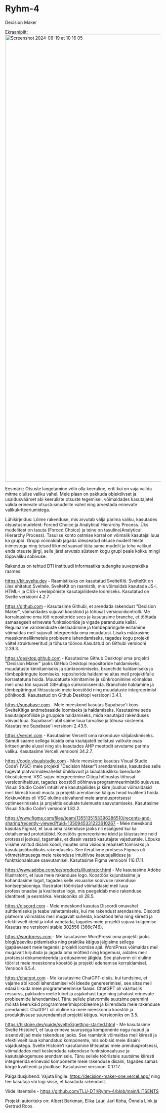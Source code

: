 # Ryhm-4
Decision Maker

Ekraanipilt: <img width="1440" alt="Screenshot 2024-06-19 at 10 16 05" src="https://github.com/TLU-DTI/Ryhm-4/assets/133976166/400fe838-57f8-4e21-bb3f-7f1349a06c41">


Eesmärk: Otsuste langetamine võib olla keeruline, eriti kui on vaja valida mitme olulise valiku vahel. 
Meie plaan on pakkuda objektiivset ja usaldusväärset abi keeruliste otsuste tegemisel, võimaldades kasutajatel valida erinevate otsustusmudelite vahel ning arvestada erinevate valikukriteeriumidega. 

Lühikirjeldus: Lõime rakenduse, mis arvutab välja parima valiku, kasutades otsustusmudeleid: Forced Choice ja Analytical Hierarchy Process. Üks mudelitest on tasuta (Forced Choice) ja teine on tasuline(Analytical Hierarchy Process). 
Tasulise konto ostmise korral on võimalik kasutajal luua ka grupid. Grupp võimaldab jagada ülesseatud otsuse mudelit teiste inimestega ning teised liikmed saavad täita sama mudelit ja teha valikud enda otsuste järgi, selle järel arvutab süsteem kogu grupi peale kokku mingi lõppvaliku sobivuse.

Rakendus on tehtud DTI instituudi informaatika tudengite suvepraktika raames.

https://kit.svelte.dev - Raamistikuks on kasutatud SvelteKiti. SvelteKit on üles ehitatud Sveltele. SvelteKit on raamistik, mis võimaldab kasutada JS-i, HTML-i ja CSS-i veebipõhiste kasutajaliideste loomiseks. Kasutatud on Svelte versiooni 4.2.7.

https://github.com - Kasutasime Githubi, et arendada rakendust "Decision Maker", võimaldades sujuvat koostööd ja tõhusat versioonikontrolli. Me korraldasime oma töö repositoride sees ja kasutasime branche, et töötada samaaegselt erinevate funktsioonide ja vigade paranduste kallal. Regulaarne värskenduste üleslaadimine ja tõmbepäringute esitamine võimaldas meil sujuvalt integreerida oma muudatusi. Lisaks määrasime meeskonnaliikmetele probleeme lahendamiseks, tagades kogu projekti vältel struktureeritud ja tõhusa töövoo.Kasutatud on Githubi versiooni 2.39.3.

https://desktop.github.com - Kasutasime Github Desktopi oma projekti "Decision Maker" jaoks GitHub Desktopi repositoride haldamiseks, muudatuste kinnitamiseks ja sünkroonimiseks, branchide haldamiseks ja tõmbepäringute loomiseks. repositoride haldamine aitas meil projektifaile korrastatuna hoida. Muudatuste kinnitamine ja sünkroonimine võimaldas meil oma töö sujuvalt GitHubiga sünkroniseerida. Branchide haldamine ja tõmbepäringud lihtsustasid meie koostööd ning muudatuste integreerimist põhikoodi. Kasutastud on Github Desktopi versiooni 3.4.1.

https://supabase.com - Meie meeskond kasutas Supabase'i koos SvelteKitiga andmebaaside loomiseks ja haldamiseks. Kasutasime seda kasutajaprofiilide ja gruppide haldamiseks, mida kasutajad rakenduses võivad luua. Supabase'i abil saime luua turvalise ja tõhusa süsteemi. Kasutasime Supabase'i versiooni 2.43.5.

https://vercel.com - Kasutasime Vercelit oma rakenduse väljalaskmiseks. Samuti saame sellega küsida oma ksutajatelt eelistusi valikute osas kriteeriumite alusel ning siis kasutades AHP meetodit arvutame parima valiku. Kasutasime Verceli versiooni 34.2.7.

https://code.visualstudio.com - Meie meeskond kasutas Visual Studio Code'i (VSC) meie projekti "Decision Maker"i arendamiseks, kasutades selle tugevat platvormidevahelist ühilduvust ja laiaulatuslikku laienduste ökosüsteemi. VSC sujuv integreerimine Gitiga hõlbustas tõhusat versioonihaldust, tagades koostööl põhineva programmeerimistöö sujuvuse. Visual Studio Code'i intuitiivne kasutajaliides ja kiire jõudlus võimaldasid meil kiiresti koodi muuta ja projekti arendamise käigus head kvaliteeti hoida. Kokkuvõttes oli VSC oluline abivahend meie arendusprotsessi optimeerimiseks ja projektis edukate tulemuste saavutamiseks. Kasutasime Visual Studio Code'i versiooni 1.82.2.

https://www.figma.com/files/team/1355135153396286510/recents-and-sharing/recently-viewed?fuid=1350945331223610267 - Meie meeskond kasutas Figmat, et luua oma rakenduse jaoks nii esialgsed kui ka detailsemad prototüübid. Koostöös genereerisime ideid ja täiustasime neid protsessi jooksul, tagamaks, et disain vastab kasutajate vajadustele. Lõpuks viisime valitud disaini koodi, muutes oma visiooni reaalselt toimivaks ja kasutajasõbralikuks rakenduseks. See iteratiivne protsess Figmas oli võtmetähtsusega meie rakenduse intuitiivse kasutajaliidese ja funktsionaalsuse saavutamisel. Kasutasime Figma versiooni 116.17.11.

https://www.adobe.com/ee/products/illustrator.html - Me kasutasime Adobe Illustratorit, et luua meie rakenduse logo. Koostöös kujundasime ja kohandasime logot, tagades selle visuaalse sobivuse rakenduse kontseptsiooniga. Illustratori tööriistad võimaldasid meil luua professionaalse ja kvaliteetse logo, mis peegeldab meie rakenduse identiteeti ja eesmärke. Versiooniks oli 28.5.

https://discord.com - Meie meeskond kasutas Discordi omavahel suhtlemiseks ja teabe vahetamiseks, kui me rakendust arendasime. Discordi platvorm võimaldas meil mugavalt suhelda, koostööd teha ning kiiresti ja efektiivselt ideid ja infot vahetada, tagades meie projekti sujuva kulgemise. Kasutasime versiooni stable 302556 (366c746).

https://wordpress.com - Me kasutasime WordPressi oma projekti jaoks blogi/päeviku pidamiseks ning praktika käigus jälgisime sellega igapäevaselt meie tegemisi projekti loomise ajal. WordPress võimaldas meil mugavalt kirjutada ja jagada oma mõtteid ning kogemusi, aidates meil protsessi dokumenteerida ja edusamme jälgida. See platvorm oli oluline tööriist meie meeskonna koostöö ja projekti edenemise korraldamisel. Versioon 6.5.4.

https://chatgpt.com - Me kasutasime ChatGPT-d siis, kui tundsime, et vajame abi koodi lahendamisel või ideede genereerimisel, see aitas meil edasi liikuda meie programmeerimise faasis. ChatGPT oli väärtuslik ressurss, pakkudes meile kiiret ja asjakohast tuge ning juhatust erinevate probleemide lahendamisel. Tänu sellele platvormile suutsime paremini mõista keerukaid programmeerimisprobleeme ja kiirendada meie rakenduse arendamist. ChatGPT oli oluline ka meie meeskonna koostöö ja produktiivsuse suurendamisel projekti käigus. Versiooniks on 3.5.

https://histoire.dev/guide/svelte3/getting-started.html - Me kasutasime Svelte Histoire'i, et luua erineva suurusega komponente nagu nupud ja sisendväljad meie rakenduse jaoks. See raamistik võimaldas meil kiiresti ja efektiivselt luua kohandatud komponente, mis sobisid meie disaini vajadustega. Svelte Histoire'i kasutamine lihtsustas meie arendusprotsessi, võimaldades meil keskenduda rakenduse funktsionaalsuse ja kasutajakogemuse arendamisele. Tänu sellele tööriistale suutsime kiiresti integreerida erinevaid komponente meie rakenduse disaini, tagades samas kõrge kvaliteedi ja jõudluse. Kasutasime versiooni 0.17.17.

Paigaldusjuhend: Vajuta lingile: https://decision-maker-one.vercel.app/ ning tee kasutaja või logi sisse, et kasutada rakendust.

Viide litsentsile - https://github.com/TLU-DTI/Ryhm-4/blob/main/LITSENTS

Projekti autoriteks on: Albert Berkman, Elika Laur, Jarl Koha, Õnnela Link ja Gertrud Roos.
